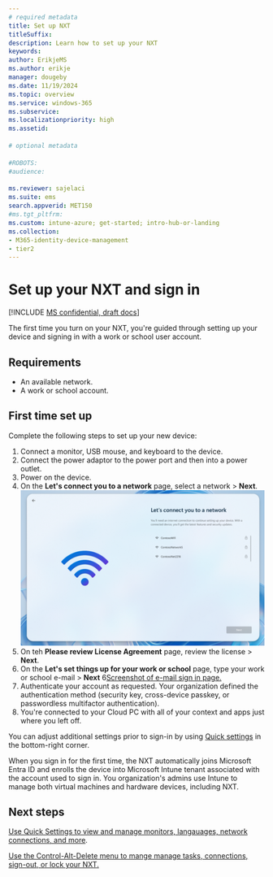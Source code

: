 ```yaml
---
# required metadata
title: Set up NXT
titleSuffix:
description: Learn how to set up your NXT
keywords:
author: ErikjeMS  
ms.author: erikje
manager: dougeby
ms.date: 11/19/2024
ms.topic: overview
ms.service: windows-365
ms.subservice:
ms.localizationpriority: high
ms.assetid: 

# optional metadata

#ROBOTS:
#audience:

ms.reviewer: sajelaci
ms.suite: ems
search.appverid: MET150
#ms.tgt_pltfrm:
ms.custom: intune-azure; get-started; intro-hub-or-landing
ms.collection:
- M365-identity-device-management
- tier2
---
```


# Set up your NXT and sign in

[!INCLUDE [MS confidential, draft docs](../includes/draft-doc.md)]

The first time you turn on your NXT, you're guided through setting up your device and signing in with a work or school user account.

## Requirements

- An available network.
- A work or school account.

## First time set up

Complete the following steps to set up your new device:

1. Connect a monitor, USB mouse, and keyboard to the device.
2. Connect the power adaptor to the power port and then into a power outlet.
3. Power on the device.
4. On the **Let's connect you to a network** page, select a network > **Next**.
![Screenshot of network connect page.](media/setup/connect-network.png)
4. On teh **Please review License Agreement** page, review the license > **Next**.
5. On the **Let's set things up for your work or school** page, type your work or school e-mail > **Next**
6[Screenshot of e-mail sign in page.](media/setup/email-sign-in.png)
7. Authenticate your account as requested. Your organization defined the authentication method (security key, cross-device passkey, or passwordless multifactor authentication).
8. You're connected to your Cloud PC with all of your context and apps just where you left off.

You can adjust additional settings prior to sign-in by using [Quick settings](quick-settings.md) in the bottom-right corner.

When you sign in for the first time, the NXT automatically joins Microsoft Entra ID and enrolls the device into Microsoft Intune tenant associated with the account used to sign in. You organization's admins use Intune to manage both virtual machines and hardware devices, including NXT. 

<!-- ########################## -->
## Next steps

[Use Quick Settings to view and manage monitors, langauages, network connections, and more](quick-settings.md).

[Use the Control-Alt-Delete menu to mange manage tasks, connections, sign-out, or lock your NXT.](control-alt-delete.md)
